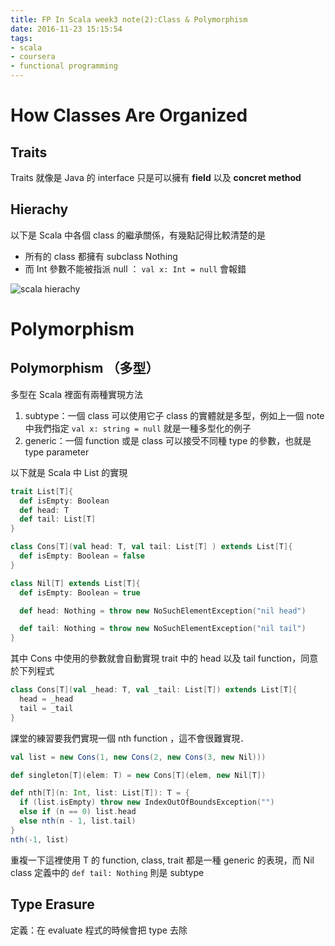 ```yaml
---
title: FP In Scala week3 note(2):Class & Polymorphism
date: 2016-11-23 15:15:54
tags:
- scala
- coursera
- functional programming
---
```


# How Classes Are Organized

## Traits

Traits 就像是 Java 的 interface 只是可以擁有 **field** 以及 **concret method**

## Hierachy

以下是 Scala 中各個 class 的繼承關係，有幾點記得比較清楚的是

* 所有的 class 都擁有 subclass Nothing
* 而 Int 參數不能被指派 null ： `val x: Int = null` 會報錯

![scala hierachy](http://imgur.com/VSoN27U.jpg)

# Polymorphism

## Polymorphism （多型）

多型在 Scala 裡面有兩種實現方法

1. subtype：一個 class 可以使用它子 class 的實體就是多型，例如上一個 note 中我們指定 `val x: string = null` 就是一種多型化的例子
2. generic：一個 function 或是 class 可以接受不同種 type 的參數，也就是 type parameter

以下就是 Scala 中 List 的實現

```scala
trait List[T]{
  def isEmpty: Boolean
  def head: T
  def tail: List[T]
}

class Cons[T](val head: T, val tail: List[T] ) extends List[T]{
  def isEmpty: Boolean = false
}

class Nil[T] extends List[T]{
  def isEmpty: Boolean = true

  def head: Nothing = throw new NoSuchElementException("nil head")

  def tail: Nothing = throw new NoSuchElementException("nil tail")
}
```

其中 Cons 中使用的參數就會自動實現 trait 中的 head 以及 tail function，同意於下列程式

```scala
class Cons[T](val _head: T, val _tail: List[T]) extends List[T]{
  head = _head
  tail = _tail
}
```

課堂的練習要我們實現一個 nth function ，這不會很難實現．

```scala
val list = new Cons(1, new Cons(2, new Cons(3, new Nil)))

def singleton[T](elem: T) = new Cons[T](elem, new Nil[T])

def nth[T](n: Int, list: List[T]): T = {
  if (list.isEmpty) throw new IndexOutOfBoundsException("")
  else if (n == 0) list.head
  else nth(n - 1, list.tail)
}
nth(-1, list)
```

重複一下這裡使用 T 的 function, class, trait 都是一種 generic 的表現，而 Nil class 定義中的 `def tail: Nothing` 則是 subtype

## Type Erasure

定義：在 evaluate 程式的時候會把 type 去除
